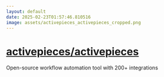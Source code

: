 ```yaml
---
layout: default
date: 2025-02-23T01:57:46.810516
image: assets/activepieces_activepieces_cropped.png
---
```


# [activepieces/activepieces](https://github.com/activepieces/activepieces)

Open-source workflow automation tool with 200+ integrations
